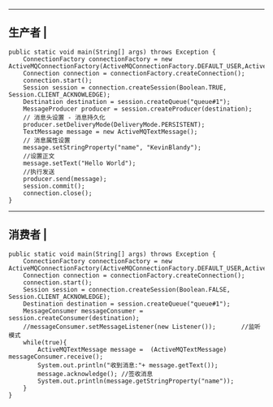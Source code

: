 ----------------------------
生产者						|
----------------------------
	public static void main(String[] args) throws Exception {
		ConnectionFactory connectionFactory = new ActiveMQConnectionFactory(ActiveMQConnectionFactory.DEFAULT_USER,ActiveMQConnectionFactory.DEFAULT_PASSWORD,"tcp://123.207.122.145:61616");
		Connection connection = connectionFactory.createConnection();
		connection.start();
		Session session = connection.createSession(Boolean.TRUE, Session.CLIENT_ACKNOWLEDGE);
		Destination destination = session.createQueue("queue#1");
		MessageProducer producer = session.createProducer(destination);
		// 消息头设置 - 消息持久化
		producer.setDeliveryMode(DeliveryMode.PERSISTENT);		
		TextMessage message = new ActiveMQTextMessage();
		// 消息属性设置 
		message.setStringProperty("name", "KevinBlandy");
		//设置正文
		message.setText("Hello World");
		//执行发送
		producer.send(message);
		session.commit();
		connection.close();
	}


----------------------------
消费者						|
----------------------------
	public static void main(String[] args) throws Exception {
		ConnectionFactory connectionFactory = new ActiveMQConnectionFactory(ActiveMQConnectionFactory.DEFAULT_USER,ActiveMQConnectionFactory.DEFAULT_PASSWORD,"tcp://123.207.122.145:61616");
		Connection connection = connectionFactory.createConnection();
		connection.start();
		Session session = connection.createSession(Boolean.FALSE, Session.CLIENT_ACKNOWLEDGE);
		Destination destination = session.createQueue("queue#1");
		MessageConsumer messageConsumer = session.createConsumer(destination);
		//messageConsumer.setMessageListener(new Listener());		//监听模式
		while(true){
			ActiveMQTextMessage message =  (ActiveMQTextMessage) messageConsumer.receive();
			System.out.println("收到消息:"+ message.getText());
			message.acknowledge(); //签收消息
			System.out.println(message.getStringProperty("name"));
		}
	}